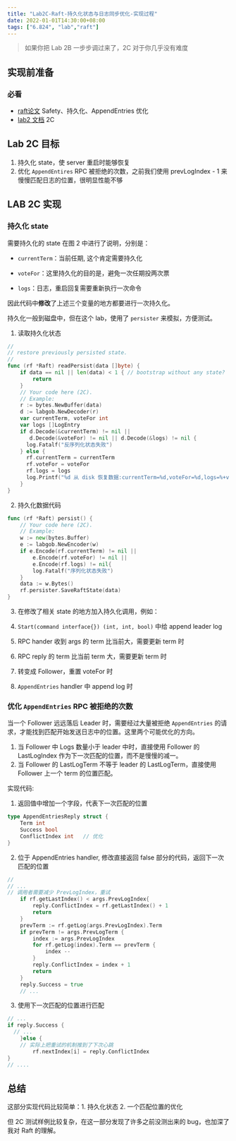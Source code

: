 ```yaml
---
title: "Lab2C-Raft-持久化状态与日志同步优化-实现过程"
date: 2022-01-01T14:30:00+08:00
tags: ["6.824", "lab","raft"]
---
```


> 如果你把 Lab 2B 一步步调过来了，2C 对于你几乎没有难度 

## 实现前准备

### 必看

- [raft论文](https://raft.github.io/raft.pdf) Safety、持久化、AppendEntries 优化
- [lab2 文档]() 2C

## Lab 2C 目标

1. 持久化 state，使 server 重启时能够恢复
2. 优化 `AppendEntires` RPC 被拒绝的次数，之前我们使用 prevLogIndex - 1 来慢慢匹配日志的位置，很明显性能不够

## LAB 2C 实现

### 持久化 state

需要持久化的 state 在图 2 中进行了说明，分别是：

- `currentTerm`：当前任期, 这个肯定需要持久化

- `voteFor`：这里持久化的目的是，避免一次任期投两次票

- `logs`：日志，重启回复需要重新执行一次命令

因此代码中**修改**了上述三个变量的地方都要进行一次持久化。

持久化一般到磁盘中，但在这个 lab，使用了 `persister` 来模拟，方便测试。

1. 读取持久化状态

```go
//
// restore previously persisted state.
//
func (rf *Raft) readPersist(data []byte) {
	if data == nil || len(data) < 1 { // bootstrap without any state?
		return
	}
	// Your code here (2C).
	// Example:
	r := bytes.NewBuffer(data)
	d := labgob.NewDecoder(r)
	var currentTerm, voteFor int
	var logs []LogEntry
	if d.Decode(&currentTerm) != nil ||
	   d.Decode(&voteFor) != nil || d.Decode(&logs) != nil {
	  log.Fatalf("反序列化状态失败")
	} else {
	  rf.currentTerm = currentTerm
	  rf.voteFor = voteFor
	  rf.logs = logs
	  log.Printf("%d 从 disk 恢复数据:currentTerm=%d,voteFor=%d,logs=%+v", rf.me, rf.currentTerm,rf.voteFor, rf.logs)
	}
}
```

2. 持久化数据代码

```go
func (rf *Raft) persist() {
	// Your code here (2C).
	// Example:
	w := new(bytes.Buffer)
	e := labgob.NewEncoder(w)
	if e.Encode(rf.currentTerm) != nil ||
		e.Encode(rf.voteFor) != nil ||
		e.Encode(rf.logs) != nil{
		log.Fatalf("序列化状态失败")
	}
	data := w.Bytes()
	rf.persister.SaveRaftState(data)
}
```

3. 在修改了相关 state 的地方加入持久化调用，例如：

1. `Start(command interface{}) (int, int, bool)` 中给 append leader log
2. RPC hander 收到 args 的 term 比当前大，需要更新 term 时
3. RPC reply 的 term 比当前 term 大，需要更新 term 时
4. 转变成 Follower，重置 voteFor 时
5. `AppendEntries` handler 中 append log 时

### 优化 `AppendEntries` RPC 被拒绝的次数

当一个 Follower 远远落后 Leader 时，需要经过大量被拒绝 `AppendEntries` 的请求，才能找到匹配开始发送日志中的位置。这里两个可能优化的方向。

1. 当 Follower 中 Logs 数量小于 leader 中时，直接使用 Follower 的 LastLogIndex 作为下一次匹配的位置，而不是慢慢的减一。
2. 当 Follower 的 LastLogTerm 不等于 leader 的 LastLogTerm，直接使用 Follower 上一个 term 的位置匹配。

实现代码:

1. 返回值中增加一个字段，代表下一次匹配的位置

```go
type AppendEntriesReply struct {
	Term int
	Success bool
	ConflictIndex int	// 优化
}
```

2. 位于 AppendEntries handler, 修改直接返回 false 部分的代码，返回下一次匹配的位置

```go
// 
// ...
// 调用者需要减少 PrevLogIndex，重试
	if rf.getLastIndex() < args.PrevLogIndex{
		reply.ConflictIndex = rf.getLastIndex() + 1
		return
	}
	prevTerm := rf.getLog(args.PrevLogIndex).Term
	if prevTerm != args.PrevLogTerm {
		index := args.PrevLogIndex
		for rf.getLog(index).Term == prevTerm {
			index --
		}
		reply.ConflictIndex = index + 1
		return
	}
	reply.Success = true
	// ...
```

3. 使用下一次匹配的位置进行匹配

```go
// ...			
if reply.Success {
  // ...
	}else {
	// 实际上把重试的机制推到了下次心跳
		rf.nextIndex[i] = reply.ConflictIndex
}
// ....
```

## 总结

这部分实现代码比较简单：1. 持久化状态 2. 一个匹配位置的优化

但 2C 测试样例比较复杂，在这一部分发现了许多之前没测出来的 bug，也加深了我对 Raft 的理解。
